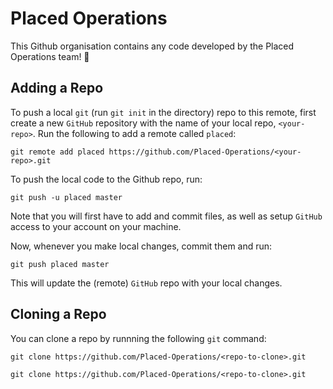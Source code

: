 # Placed Operations

This Github organisation contains any code developed by the Placed Operations team! 🚀


## Adding a Repo

To push a local `git` (run `git init` in the directory) repo to this remote, first create a new `GitHub` repository with the name of your local repo, `<your-repo>`.
Run the following to add a remote called `placed`:

```console
git remote add placed https://github.com/Placed-Operations/<your-repo>.git
```

To push the local code to the Github repo, run:
```console
git push -u placed master
```
Note that you will first have to add and commit files, as well as setup `GitHub` access to your account on your machine.


Now, whenever you make local changes, commit them and run:
```console
git push placed master
```
This will update the (remote) `GitHub` repo with your local changes.

  
## Cloning a Repo
You can clone a repo by runnning the following `git` command:

```console
git clone https://github.com/Placed-Operations/<repo-to-clone>.git
```

```terminal
git clone https://github.com/Placed-Operations/<repo-to-clone>.git
```
